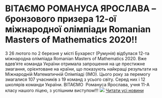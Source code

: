 
# ВІТАЄМО РОМАНУСА ЯРОСЛАВА – бронзового призера 12-ої міжнародної олімпіади Romanian Masters of Mathematics 2020!!
З 26 лютого по 2 березня у місті Бухарест (Румунія) відбулася 12-та міжнародна олімпіада Romanian Masters of Mathematics 2020. Вже вдев’яте команда України отримала запрошення на це престижне змагання, орієнтоване на країни, що показують найкращі результати на Міжнародній Математичній Олімпіаді (ІМО).
Цього року за перемогу змагалися 107 учасників з 19 команд з усього світу. Серед них і 12 школярів команди України.
ВІТАЄМО  Романуса Ярослава, учня 11-А класу нашого ліцею, з успішним виступом!!!
![](/images/вітаємо-романуса-ярослава-бронзового-призера-12-ої/photo_romanus2020.jpg)
[Читати усі новини](/news)
       